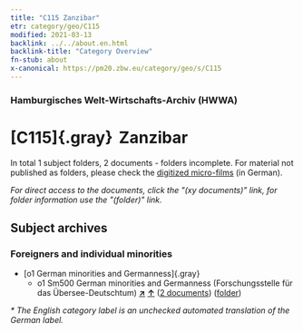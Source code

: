 ```yaml
---
title: "C115 Zanzibar"
etr: category/geo/C115
modified: 2021-03-13
backlink: ../../about.en.html
backlink-title: "Category Overview"
fn-stub: about
x-canonical: https://pm20.zbw.eu/category/geo/s/C115
---
```


### Hamburgisches Welt-Wirtschafts-Archiv (HWWA)
# [C115]{.gray}&#8201; Zanzibar&#160; 





In total 1 subject folders, 2 documents - folders incomplete.
For material not published as folders, please check the [digitized micro-films](/film/h1_sh.de.html) (in German).

_For direct access to the documents, click the "(xy documents)" link, for folder information use the "(folder)" link._

## Subject archives



### Foreigners and individual minorities

- [o1 German minorities and Germanness]{.gray}
  - o1 Sm500 German minorities and Germanness (Forschungsstelle für das Übersee-Deutschtum) [**&nearr;**](../../../subject/i/145911/about.en.html "German minorities and Germanness (Forschungsstelle für das Übersee-Deutschtum) (all over the world)") [**&uarr;**](../../../subject/about.en.html#o1_Sm500 "Subject category system") (<a href="https://pm20.zbw.eu/dfgview/sh/141474,145911" title="about: Zanzibar : German minorities and Germanness (Forschungsstelle für das Übersee-Deutschtum)" target="_blank">2 documents</a>) ([folder](../../../../folder/sh/1414xx/141474/1459xx/145911/about.en.html))


_* The English category label is an unchecked automated translation of the German label._

